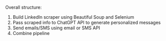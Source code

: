 Overall structure: 
1. Build LinkedIn scraper using Beautiful Soup and Selenium
2. Pass scraped info to ChatGPT API to generate personalized messages
3. Send emails/SMS using email or SMS API
4. Combine pipeline
